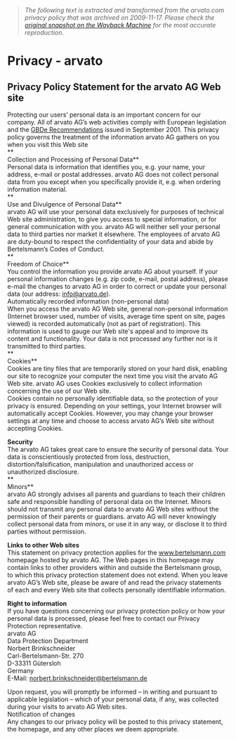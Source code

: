 > *The following text is extracted and transformed from the arvato.com privacy policy that was archived on 2009-11-17. Please check the [original snapshot on the Wayback Machine](https://web.archive.org/web/20091117113511id_/http%3A//www.arvato.com/wms/arvato/index.php%3Fci%3D40) for the most accurate reproduction.*

# Privacy - arvato

## Privacy Policy Statement for the arvato AG Web site

Protecting our users’ personal data is an important concern for our company. All of arvato AG’s web activities comply with European legislation and the [GBDe Recommendations](http://www.gbde.org/) issued in September 2001. This privacy policy governs the treatment of the information arvato AG gathers on you when you visit this Web site  
 **  
Collection and Processing of Personal Data**  
Personal data is information that identifies you, e.g. your name, your address, e-mail or postal addresses. arvato AG does not collect personal data from you except when you specifically provide it, e.g. when ordering information material.   
**  
Use and Divulgence of Personal Data**  
arvato AG will use your personal data exclusively for purposes of technical Web site administration, to give you access to special information, or for general communication with you. arvato AG will neither sell your personal data to third parties nor market it elsewhere. The employees of arvato AG are duty-bound to respect the confidentiality of your data and abide by Bertelsmann’s Codes of Conduct.  
 **  
Freedom of Choice**  
You control the information you provide arvato AG about yourself. If your personal information changes (e.g. zip code, e-mail, postal address), please e-mail the changes to arvato AG in order to correct or update your personal data (our address: info@arvato.de).   
Automatically recorded information (non-personal data)  
When you access the arvato AG Web site, general non-personal information (Internet browser used, number of visits, average time spent on site, pages viewed) is recorded automatically (not as part of registration). This information is used to gauge our Web site's appeal and to improve its content and functionality. Your data is not processed any further nor is it transmitted to third parties.  
 **  
Cookies**  
Cookies are tiny files that are temporarily stored on your hard disk, enabling our site to recognize your computer the next time you visit the arvato AG Web site. arvato AG uses Cookies exclusively to collect information concerning the use of our Web site.   
Cookies contain no personally identifiable data, so the protection of your privacy is ensured. Depending on your settings, your Internet browser will automatically accept Cookies. However, you may change your browser settings at any time and choose to access arvato AG’s Web site without accepting Cookies. 

**Security**  
The arvato AG takes great care to ensure the security of personal data. Your data is conscientiously protected from loss, destruction, distortion/falsification, manipulation and unauthorized access or unauthorized disclosure.  
 **  
Minors**  
arvato AG strongly advises all parents and guardians to teach their children safe and responsible handling of personal data on the Internet. Minors should not transmit any personal data to arvato AG Web sites without the permission of their parents or guardians. arvato AG will never knowingly collect personal data from minors, or use it in any way, or disclose it to third parties without permission. 

**Links to other Web sites**  
This statement on privacy protection applies for the www.bertelsmann.com homepage hosted by arvato AG. The Web pages in this homepage may contain links to other providers within and outside the Bertelsmann group, to which this privacy protection statement does not extend. When you leave arvato AG’s Web site, please be aware of and read the privacy statements of each and every Web site that collects personally identifiable information. 

**Right to information**  
If you have questions concerning our privacy protection policy or how your personal data is processed, please feel free to contact our Privacy Protection representative.   
arvato AG  
Data Protection Department  
Norbert Brinkschneider  
Carl-Bertelsmann-Str. 270  
D-33311 Gütersloh  
Germany  
E-Mail: [norbert.brinkschneider@bertelsmann.de ](mailto:norbert.brinkschneider@bertelsmann.de%20)

Upon request, you will promptly be informed – in writing and pursuant to applicable legislation – which of your personal data, if any, was collected during your visits to arvato AG Web sites.   
Notification of changes   
Any changes to our privacy policy will be posted to this privacy statement, the homepage, and any other places we deem appropriate.
